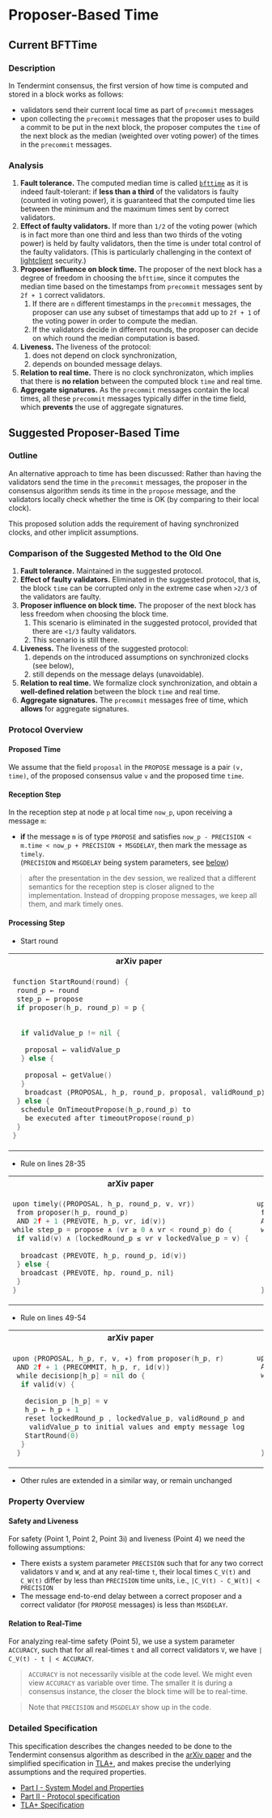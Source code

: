 # Proposer-Based Time

## Current BFTTime 

### Description

In Tendermint consensus, the first version of how time is computed and stored in a block works as follows:
- validators send their current local time as part of `precommit` messages
- upon collecting the `precommit` messages that the proposer uses to build a commit to be put in the next block, the proposer computes the `time` of the next block as the median (weighted over voting power) of the times in the `precommit` messages.

### Analysis

1. **Fault tolerance.** The computed median time is called [`bfttime`][bfttime] as it is indeed fault-tolerant: if **less than a third** of the validators is faulty (counted in voting power), it is guaranteed that the computed time lies between the minimum and the maximum times sent by correct validators.
2. **Effect of faulty validators.** If more than `1/2` of the voting power (which is in fact more than one third and less than two thirds of the voting power) is held by faulty validators, then the time is under total control of the faulty validators. (This is particularly challenging in the context of [lightclient][lcspec] security.)
3. **Proposer influence on block time.** The proposer of the next block has a degree of freedom in choosing the `bfttime`, since it computes the median time based on the timestamps from `precommit` messages sent by 
`2f + 1` correct validators.
   1. If there are `n` different timestamps in the  `precommit` messages, the proposer can use any subset of timestamps that add up to `2f + 1` 
   of the voting power in order to compute the median.
   1. If the validators decide in different rounds, the proposer can decide on which round the median computation is based. 
1. **Liveness.** The liveness of the protocol:
   1. does not depend on clock synchronization,
   1. depends on bounded message delays.
1. **Relation to real time.** There is no clock synchronizaton, which implies that there is **no relation** between the computed block `time` and real time.
1. **Aggregate signatures.** As the `precommit` messages contain the local times, all these `precommit` messages typically differ in the time field, which **prevents** the use of aggregate signatures.

## Suggested Proposer-Based Time

### Outline

An alternative approach to time has been discussed: Rather than having the validators send the time in the `precommit` messages, the proposer in the consensus algorithm sends its time in the `propose` message, and the validators locally check whether the time is OK (by comparing to their local clock). 

This proposed solution adds the requirement of having synchronized clocks, and other implicit assumptions.

### Comparison of the Suggested Method to the Old One

1. **Fault tolerance.** Maintained in the suggested protocol. 
2. **Effect of faulty validators.** Eliminated in the suggested protocol, 
that is, the block `time` can be corrupted only in the extreme case when 
`>2/3` of the validators are faulty.
1. **Proposer influence on block time.** The proposer of the next block
has less freedom when choosing the block time.
   1. This scenario is eliminated in the suggested protocol, provided that there are `<1/3` faulty validators.
   1. This scenario is still there.
1. **Liveness.** The liveness of the suggested protocol:
   1. depends on the introduced assumptions on synchronized clocks (see below),
   1. still depends on the message delays (unavoidable).
1. **Relation to real time.** We formalize clock synchronization, and obtain a **well-defined relation** between the block `time` and real time.
1. **Aggregate signatures.** The `precommit` messages free of time, which **allows** for aggregate signatures.

### Protocol Overview

#### Proposed Time
We assume that the field `proposal` in the `PROPOSE` message is a pair `(v, time)`, of the proposed consensus value `v` and the proposed time `time`. 

#### Reception Step
In the reception step at node `p` at local time `now_p`, upon receiving a message `m`:
- **if** the message `m` is of type `PROPOSE` and satisfies `now_p - PRECISION <  m.time < now_p + PRECISION + MSGDELAY`, then mark the message as `timely`.  
(`PRECISION` and `MSGDELAY` being system parameters, see [below](#safety-and-liveness))
> after the presentation in the dev session, we realized that a different semantics for the reception step is closer aligned to the implementation. Instead of dropping propose messages, we keep all them, and mark timely ones.

#### Processing Step

- Start round 

<table>
<tr>
<th>arXiv paper</th>
<th>Proposer-based time</th>
</tr>

<tr>
<td>

```go
function StartRound(round) {
 round_p ← round
 step_p ← propose
 if proposer(h_p, round_p) = p {

 
  if validValue_p != nil {

   proposal ← validValue_p
  } else {

   proposal ← getValue()
  }
   broadcast ⟨PROPOSAL, h_p, round_p, proposal, validRound_p⟩
 } else {
  schedule OnTimeoutPropose(h_p,round_p) to 
   be executed after timeoutPropose(round_p)
 }
}
```

</td>

<td>

```go
function StartRound(round) {
 round_p ← round
 step_p ← propose
 if proposer(h_p, round_p) = p {
  // new wait condition
  wait until now_p > block time of block h_p - 1
  if validValue_p != nil {
   // add "now_p"
   proposal ← (validValue_p, now_p) 
  } else {
   // add "now_p"
   proposal ← (getValue(), now_p) 
  }
  broadcast ⟨PROPOSAL, h_p, round_p, proposal, validRound_p⟩
 } else {
  schedule OnTimeoutPropose(h_p,round_p) to 
   be executed after timeoutPropose(round_p)
 }
}
```

</td>
</tr>
</table>

- Rule on lines 28-35

<table>
<tr>
<th>arXiv paper</th>
<th>Proposer-based time</th>
</tr>

<tr>
<td>

```go
upon timely(⟨PROPOSAL, h_p, round_p, v, vr⟩) 
 from proposer(h_p, round_p)
 AND 2f + 1 ⟨PREVOTE, h_p, vr, id(v)⟩ 
while step_p = propose ∧ (vr ≥ 0 ∧ vr < round_p) do {
 if valid(v) ∧ (lockedRound_p ≤ vr ∨ lockedValue_p = v) {
  
  broadcast ⟨PREVOTE, h_p, round_p, id(v)⟩
 } else {
  broadcast ⟨PREVOTE, hp, round_p, nil⟩
 }
}
```

</td>

<td>

```go
upon timely(⟨PROPOSAL, h_p, round_p, (v, tprop), vr⟩) 
 from proposer(h_p, round_p) 
 AND 2f + 1 ⟨PREVOTE, h_p, vr, id(v, tvote)⟩ 
 while step_p = propose ∧ (vr ≥ 0 ∧ vr < round_p) do {
  if valid(v) ∧ (lockedRound_p ≤ vr ∨ lockedValue_p = v) {
   // send hash of v and tprop in PREVOTE message
   broadcast ⟨PREVOTE, h_p, round_p, id(v, tprop)⟩
  } else {
   broadcast ⟨PREVOTE, hp, round_p, nil⟩
  }
 }
```

</td>
</tr>
</table>

- Rule on lines 49-54

<table>
<tr>
<th>arXiv paper</th>
<th>Proposer-based time</th>
</tr>

<tr>
<td>

```go
upon ⟨PROPOSAL, h_p, r, v, ∗⟩ from proposer(h_p, r) 
 AND 2f + 1 ⟨PRECOMMIT, h_p, r, id(v)⟩ 
 while decisionp[h_p] = nil do {
  if valid(v) {

   decision_p [h_p] = v
   h_p ← h_p + 1
   reset lockedRound_p , lockedValue_p, validRound_p and 
    validValue_p to initial values and empty message log 
   StartRound(0)
  }
 }
```

</td>

<td>

```go
upon ⟨PROPOSAL, h_p, r, (v,t), ∗⟩ from proposer(h_p, r) 
 AND 2f + 1 ⟨PRECOMMIT, h_p, r, id(v,t)⟩
 while decisionp[h_p] = nil do {
  if valid(v) {
   // decide on time too
   decision_p [h_p] = (v,t) 
   h_p ← h_p + 1
   reset lockedRound_p , lockedValue_p, validRound_p and 
    validValue_p to initial values and empty message log 
   StartRound(0)
  }
 }
```

</td>
</tr>
</table>

- Other rules are extended in a similar way, or remain unchanged

### Property Overview

#### Safety and Liveness

For safety (Point 1, Point 2, Point 3i) and liveness (Point 4) we need
the following assumptions:

- There exists a system parameter `PRECISION` such that for any two correct validators `V` and `W`, and at any real-time `t`, their local times `C_V(t)` and `C_W(t)` differ by less than `PRECISION` time units, 
i.e., `|C_V(t) - C_W(t)| < PRECISION`
- The message end-to-end delay between a correct proposer and a correct validator (for `PROPOSE` messages) is less than `MSGDELAY`.

#### Relation to Real-Time

For analyzing real-time safety (Point 5), we use a system parameter `ACCURACY`, such that for all real-times `t` and all correct validators `V`, we have `| C_V(t) - t | < ACCURACY`.

> `ACCURACY` is not necessarily visible at the code level.  We might even view `ACCURACY` as variable over time. The smaller it is during a consensus instance, the closer the block time will be to real-time.

> Note that `PRECISION` and `MSGDELAY` show up in the code. 

### Detailed Specification

This specification describes the changes needed to be done to the Tendermint consensus algorithm as described in the [arXiv paper][arXiv] and the simplified specification in [TLA+][tlatender], and makes precise the underlying assumptions and the required properties.

- [Part I - System Model and Properties][sysmodel]
- [Part II - Protocol specification][algorithm]
- [TLA+ Specification][proposertla]




[arXiv]: https://arxiv.org/abs/1807.04938

[tlatender]: https://github.com/tendermint/spec/blob/master/rust-spec/tendermint-accountability/README.md

[bfttime]: https://github.com/tendermint/spec/blob/439a5bcacb5ef6ef1118566d7b0cd68fff3553d4/spec/consensus/bft-time.md

[lcspec]: https://github.com/tendermint/spec/blob/439a5bcacb5ef6ef1118566d7b0cd68fff3553d4/rust-spec/lightclient/README.md

[algorithm]: ./pbts-algorithm_001_draft.md

[sysmodel]: ./pbts-sysmodel_001_draft.md

[main]: ./pbts_001_draft.md

[proposertla]: ./tla/TendermintPBT_001_draft.tla
